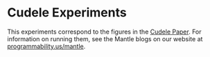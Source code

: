# Cudele Experiments

This experiments correspond to the figures in the [Cudele
Paper](../paper/paper.pdf). For information on running them, see the Mantle
blogs on our website at
[programmability.us/mantle](http://programmability.us/mantle).
